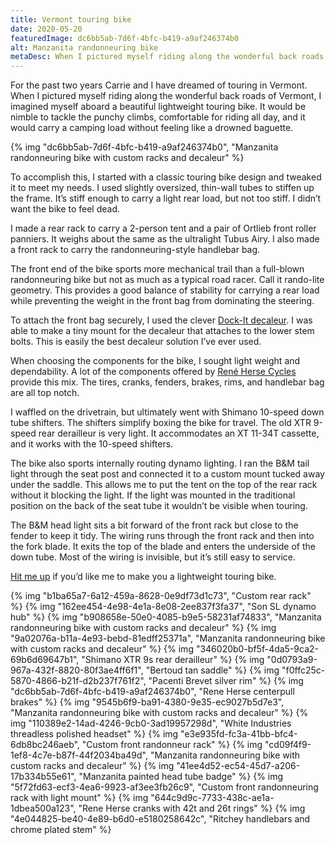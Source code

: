 ```yaml
---
title: Vermont touring bike
date: 2020-05-20
featuredImage: dc6bb5ab-7d6f-4bfc-b419-a9af246374b0
alt: Manzanita randonneuring bike
metaDesc: When I pictured myself riding along the wonderful back roads of Vermont, I imagined myself aboard a beautiful lightweight touring bike.
---
```

For the past two years Carrie and I have dreamed of touring in Vermont. When I pictured myself riding along the wonderful back roads of Vermont, I imagined myself aboard a beautiful lightweight touring bike. It would be nimble to tackle the punchy climbs, comfortable for riding all day, and it would carry a camping load without feeling like a drowned baguette.

{% img "dc6bb5ab-7d6f-4bfc-b419-a9af246374b0", "Manzanita randonneuring bike with custom racks and decaleur" %}

To accomplish this, I started with a classic touring bike design and tweaked it to meet my needs. I used slightly oversized, thin-wall tubes to stiffen up the frame. It’s stiff enough to carry a light rear load, but not too stiff. I didn’t want the bike to feel dead.

I made a rear rack to carry a 2-person tent and a pair of Ortlieb front roller panniers. It weighs about the same as the ultralight Tubus Airy. I also made a front rack to carry the randonneuring-style handlebar bag.

The front end of the bike sports more mechanical trail than a full-blown randonneuring bike but not as much as a typical road racer. Call it rando-lite geometry. This provides a good balance of stability for carrying a rear load while preventing the weight in the front bag from dominating the steering.

To attach the front bag securely, I used the clever [Dock-It decaleur](http://www.dockittm.com/). I was able to make a tiny mount for the decaleur that attaches to the lower stem bolts. This is easily the best decaleur solution I’ve ever used.

When choosing the components for the bike, I sought light weight and dependability. A lot of the components offered by [René Herse Cycles](https://www.renehersecycles.com/) provide this mix. The tires, cranks, fenders, brakes, rims, and handlebar bag are all top notch.

I waffled on the drivetrain, but ultimately went with Shimano 10-speed down tube shifters. The shifters simplify boxing the bike for travel. The old XTR 9-speed rear derailleur is very light. It accommodates an XT 11-34T cassette, and it works with the 10-speed shifters.

The bike also sports internally routing dynamo lighting. I ran the B&amp;M tail light through the seat post and connected it to a custom mount tucked away under the saddle. This allows me to put the tent on the top of the rear rack without it blocking the light. If the light was mounted in the traditional position on the back of the seat tube it wouldn’t be visible when touring.

The B&amp;M head light sits a bit forward of the front rack but close to the fender to keep it tidy. The wiring runs through the front rack and then into the fork blade. It exits the top of the blade and enters the underside of the down tube. Most of the wiring is invisible, but it’s still easy to service.

[Hit me up](/contact/) if you’d like me to make you a lightweight touring bike.

{% img "b1ba65a7-6a12-459a-8628-0e9df73d1c73", "Custom rear rack" %}
{% img "162ee454-4e98-4e1a-8e08-2ee837f3fa37", "Son SL dynamo hub" %}
{% img "b908658e-50e0-4085-b9e5-58231af74833", "Manzanita randonneuring bike with custom racks and decaleur" %}
{% img "9a02076a-b11a-4e93-bebd-81edff25371a", "Manzanita randonneuring bike with custom racks and decaleur" %}
{% img "346020b0-bf5f-4da5-9ca2-69b6d69647b1", "Shimano XTR 9s rear derailleur" %}
{% img "0d0793a9-967a-432f-8820-80f3ae4ff6f1", "Bertoud tan saddle" %}
{% img "f0ffc25c-5870-4866-b21f-d2b237f761f2", "Pacenti Brevet silver rim" %}
{% img "dc6bb5ab-7d6f-4bfc-b419-a9af246374b0", "Rene Herse centerpull brakes" %}
{% img "9545b6f9-ba91-4380-9e35-ec9027b5d7e3", "Manzanita randonneuring bike with custom racks and decaleur" %}
{% img "110389e2-14ad-4246-9cb0-3ad19957298d", "White Industries threadless polished headset" %}
{% img "e3e935fd-fc3a-41bb-bfc4-6db8bc246aeb", "Custom front randonneur rack" %}
{% img "cd09f4f9-1ef8-4c7e-b87f-44f2034ba49d", "Manzanita randonneuring bike with custom racks and decaleur" %}
{% img "41ee4d52-ec54-45d7-a206-17b334b55e61", "Manzanita painted head tube badge" %}
{% img "5f72fd63-ecf3-4ea6-9923-af3ee3fb26c9", "Custom front randonneuring rack with light mount" %}
{% img "644c9d9c-7733-438c-ae1a-1dbea500a123", "Rene Herse cranks with 42t and 26t rings" %}
{% img "4e044825-be40-4e89-b6d0-e5180258642c", "Ritchey handlebars and chrome plated stem" %}
















